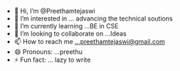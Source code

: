 - 👋 Hi, I’m @Preethamtejaswi
- 👀 I’m interested in ... advancing the technical soutions
- 🌱 I’m currently learning ...BE in CSE
- 💞️ I’m looking to collaborate on ...Ideas
- 📫 How to reach me ...preethamtejaswi@gmail.com
- 😄 Pronouns: ...preethu
- ⚡ Fun fact: ... lazy to write

<!---
Preethamtejaswi/Preethamtejaswi is a ✨ special ✨ repository because its `README.md` (this file) appears on your GitHub profile.
You can click the Preview link to take a look at your changes.
--->
